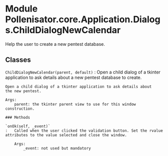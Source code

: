 Module Pollenisator.core.Application.Dialogs.ChildDialogNewCalendar
===================================================================
Help the user to create a new pentest database.

Classes
-------

`ChildDialogNewCalendar(parent, default)`
:   Open a child dialog of a tkinter application to ask details about
    a new pentest database to create.
    
    Open a child dialog of a tkinter application to ask details about
    the new pentest.
    
    Args:
        parent: the tkinter parent view to use for this window construction.

    ### Methods

    `onOk(self, _event)`
    :   Called when the user clicked the validation button. Set the rvalue attributes to the value selected and close the window.
        
        Args:
            _event: not used but mandatory